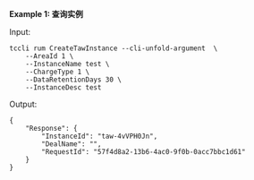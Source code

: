 **Example 1: 查询实例**



Input: 

```
tccli rum CreateTawInstance --cli-unfold-argument  \
    --AreaId 1 \
    --InstanceName test \
    --ChargeType 1 \
    --DataRetentionDays 30 \
    --InstanceDesc test
```

Output: 
```
{
    "Response": {
        "InstanceId": "taw-4vVPH0Jn",
        "DealName": "",
        "RequestId": "57f4d8a2-13b6-4ac0-9f0b-0acc7bbc1d61"
    }
}
```

